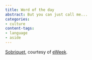 ```yaml
---
title: Word of the day
abstract: But you can just call me...
categories:
- culture
content-tags:
- language
- aside
---
```


[Sobriquet][1], courtesy of [eWeek][2].

   [1]: http://dictionary.reference.com/search?q=sobriquet
   [2]: http://www.eweek.com/article2/0,3959,1036574,00.asp
